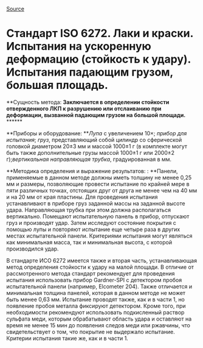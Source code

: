 
[Source](http://vseokraskah.net/standart-iso-6272 "Permalink to Стандарт ISO 6272. Лаки и краски. Испытания на ускоренную деформацию (стойкость к удару). Испытания падающим грузом, большая площадь.")

# Стандарт ISO 6272. Лаки и краски. Испытания на ускоренную деформацию (стойкость к удару). Испытания падающим грузом, большая площадь.

**Сущность метода: **Заключается в определении стойкости отвержденного ЛКП к разрушению или отслаиванию при деформации, вызванной падающим грузом на большой площади.** ******

**Приборы и оборудование: **_Лупа_ с увеличением 10×; _прибор для испытания_; _груз_, представляющий собой цилиндр со сферической головкой диаметром 20±3 мм и массой 1000±1 г (в комплекте могут быть также дополнительные грузы массой 1000±1 г или 2000±2 г);_вертикальная направляющая трубка_, градуированная в мм.

**Методика определения и выражение результатов: : **Панели, применяемые в данном методе должны иметь толщину не менее 0,25 мм и размеры, позволяющие провести испытание по крайней мере в пяти различных точках, отстоящих друг от друга не менее чем на 40 мм и на 20 мм от края пластины. Для проведения испытания устанавливают в приборе груз заданной массы на заданной высоте удара. Направляющая трубка при этом должна располагаться вертикально. Помещают испытательную панель в прибор, отпускают груз и производят удар. Затем исследуют  состояние покрытия с помощью лупы и повторяют испытание еще четыре раза в других местах испытательной панели. Критериями испытания могут являться как минимальная масса, так и минимальная высота, с которой производился удар.

В стандарте ИСО 6272 имеется также и вторая часть, устанавливающая метод определения стойкости к удару на малой площади. В отличие от рассмотренного метода стандарт рекомендует для проведения испытания использовать прибор Gardner-SPI с детектором пробоя испытательной панели  (например, Elcometer 204). Также отличается и минимальная толщина панелей, которая в данном методе не может быть менее 0,63 мм. Испытание проводят также, как и в части 1, но появление пробоя металла фиксируют детектором. Кроме того, при необходимости рекомендуют использовать подкисленный раствор сульфата меди, которым обрабатывают область удара и оставляют на время не менее 15 мин до появления следов меди или ржавчины, что свидетельствует о том, что покрытие не выдержало испытание. Критерии испытания такие же, как и в части 1.

  